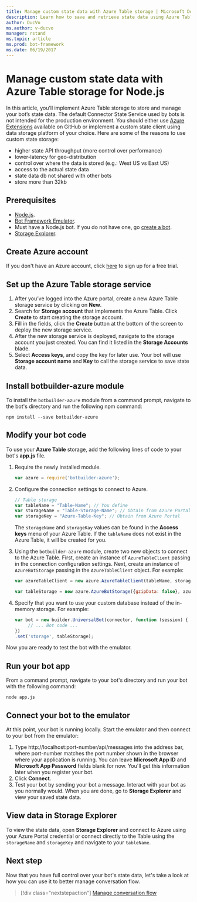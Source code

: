 ```yaml
---
title: Manage custom state data with Azure Table storage | Microsoft Docs
description: Learn how to save and retrieve state data using Azure Table storage with the Bot Builder SDK for Node.js.
author: DucVo
ms.author: v-ducvo
manager: rstand
ms.topic: article
ms.prod: bot-framework
ms.date: 06/19/2017
---
```


# Manage custom state data with Azure Table storage for Node.js

In this article, you’ll implement Azure Table storage to store and manage your bot’s state data. The default Connector State Service used by bots is not intended for the production environment. You should either use [Azure Extensions](https://www.npmjs.com/package/botbuilder-azure) available on GitHub or implement a custom state client using data storage platform of your choice. Here are some of the reasons to use custom state storage:

- higher state API throughput (more control over performance)
- lower-latency for geo-distribution
- control over where the data is stored (e.g.: West US vs East US)
- access to the actual state data
- state data db not shared with other bots
- store more than 32kb

## Prerequisites

- [Node.js](https://nodejs.org/en/).
- [Bot Framework Emulator](~/debug-bots-emulator.md).
- Must have a Node.js bot. If you do not have one, go [create a bot](bot-builder-nodejs-quickstart.md). 
- [Storage Explorer](http://storageexplorer.com/).

## Create Azure account
If you don't have an Azure account, click [here](https://azure.microsoft.com/en-us/free/) to sign up for a free trial.

## Set up the Azure Table storage service
1. After you’ve logged into the Azure portal, create a new Azure Table storage service by clicking on **New**. 
2. Search for **Storage account** that implements the Azure Table. Click **Create** to start creating the storage account. 
3. Fill in the fields, click the **Create** button at the bottom of the screen to deploy the new storage service. 
4. After the new storage service is deployed, navigate to the storage account you just created. You can find it listed in the **Storage Accounts** blade.
4. Select **Access keys**, and copy the key for later use. Your bot will use **Storage account name** and **Key** to call the storage service to save state data.

## Install botbuilder-azure module

To install the `botbuilder-azure` module from a command prompt, navigate to the bot's directory and run the following npm command:

```nodejs
npm install --save botbuilder-azure
```

## Modify your bot code

To use your **Azure Table** storage, add the following lines of code to your bot's **app.js** file.

1. Require the newly installed module.

   ```javascript
   var azure = require('botbuilder-azure'); 
   ```

2. Configure the connection settings to connect to Azure.
   ```javascript
   // Table storage
   var tableName = "Table-Name"; // You define
   var storageName = "Table-Storage-Name"; // Obtain from Azure Portal
   var storageKey = "Azure-Table-Key"; // Obtain from Azure Portal
   ```
   The `storageName` and `storageKay` values can be found in the **Access keys** menu of your Azure Table. If the `tableName` does not exist in the Azure Table, it will be created for you.

3. Using the `botbuilder-azure` module, create two new objects to connect to the Azure Table. First, create an instance of `AzureTableClient` passing in the connection configuration settings. Next, create an instance of `AzureBotStorage` passing in the `AzureTableClient` object. For example:

   ```javascript
   var azureTableClient = new azure.AzureTableClient(tableName, storageName, storageKey);

   var tableStorage = new azure.AzureBotStorage({gzipData: false}, azureTableClient);
   ```

4. Specify that you want to use your custom database instead of the in-memory storage. For example:

   ```javascript
   var bot = new builder.UniversalBot(connector, function (session) {
        // ... Bot code ...
   })
   .set('storage', tableStorage);
   ```

Now you are ready to test the bot with the emulator.

## Run your bot app

From a command prompt, navigate to your bot's directory and run your bot with the following command:

```nodejs
node app.js
```

## Connect your bot to the emulator

At this point, your bot is running locally. Start the emulator and then connect to your bot from the emulator:

1. Type http://localhost:port-number/api/messages into the address bar, where port-number matches the port number shown in the browser where your application is running. You can leave **Microsoft App ID** and **Microsoft App Password** fields blank for now. You'll get this information later when you register your bot.
2. Click **Connect**.
3. Test your bot by sending your bot a message. Interact with your bot as you normally would. When you are done, go to **Storage Explorer** and view your saved state data.

## View data in Storage Explorer

To view the state data, open **Storage Explorer** and connect to Azure using your Azure Portal credential or connect directly to the Table using the `storageName` and `storageKey` and navigate to your `tableName`. 

## Next step

Now that you have full control over your bot's state data, let's take a look at how you can use it to better manage conversation flow.

> [!div class="nextstepaction"]
> [Manage conversation flow](bot-builder-nodejs-dialog-manage-conversation-flow.md)